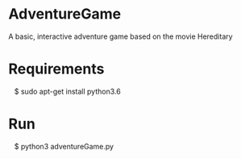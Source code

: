 # AdventureGame
A basic, interactive adventure game based on the movie Hereditary

# Requirements
&nbsp;&nbsp; $ sudo apt-get install python3.6

# Run
&nbsp;&nbsp; $ python3 adventureGame.py


